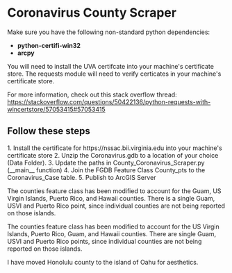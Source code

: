 # Coronavirus County Scraper

Make sure you have the following non-standard python dependencies:

<ul>
  <li><b>python-certifi-win32 </b></li>
  <li><b>arcpy</b></li>
  </ul>

You will need to install the UVA certifcate into your machine's certificate store. The requests module will need to verify certicates in your machine's certificate store. 

For more information, check out this stack overflow thread: https://stackoverflow.com/questions/50422136/python-requests-with-wincertstore/57053415#57053415

<h2> Follow these steps </h2>
1. Install the certificate for https://nssac.bii.virginia.edu into your machine's certificate store
2. Unzip the Coronavirus.gdb to a location of your choice (Data Folder).
3. Update the paths in County_Coronavirus_Scraper.py (__main__ function)
4. Join the FGDB Feature Class County_pts to the Coronavirus_Case table.
5. Publish to ArcGIS Server

The counties feature class has been modified to account for the Guam, US Virgin Islands, Puerto Rico, and Hawaii counties.
There is a single Guam, USVI and Puerto Rico point, since individual counties are not being reported on those islands.

The counties feature class has been modified to account for the US Virgin Islands, Puerto Rico, Guam, and Hawaii counties.
There are single Guam, USVI and Puerto Rico points, since individual counties are not being reported on those islands.

I have moved Honolulu county to the island of Oahu for aesthetics.
